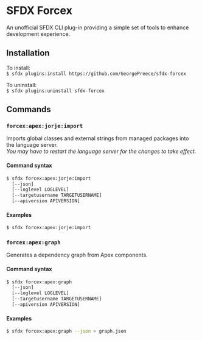 # SFDX Forcex

An unofficial SFDX CLI plug-in providing a simple set of tools to enhance development experience.

## Installation

To install:  
`$ sfdx plugins:install https://github.com/GeorgePreece/sfdx-forcex`

To uninstall:  
`$ sfdx plugins:uninstall sfdx-forcex`

## Commands

### `forcex:apex:jorje:import`
Imports global classes and external strings from managed packages into the language server.  
*You may have to restart the language server for the changes to take effect.*
#### Command syntax
```bash
$ sfdx forcex:apex:jorje:import 
  [--json]
  [--loglevel LOGLEVEL]
  [--targetusername TARGETUSERNAME]
  [--apiversion APIVERSION]
```
#### Examples
```bash
$ sfdx forcex:apex:jorje:import
```

### `forcex:apex:graph`
Generates a dependency graph from Apex components.
#### Command syntax
```bash
$ sfdx forcex:apex:graph 
  [--json]
  [--loglevel LOGLEVEL]
  [--targetusername TARGETUSERNAME]
  [--apiversion APIVERSION]
```
#### Examples
```bash
$ sfdx forcex:apex:graph --json > graph.json
```